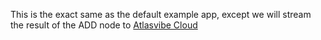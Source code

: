 This is the exact same as the default example app, except we will stream the result of the ADD node to [Atlasvibe Cloud](https://cloud.atlasvibe.ai)

